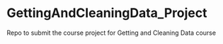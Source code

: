 # GettingAndCleaningData_Project
Repo to submit the course project for Getting and Cleaning Data course
